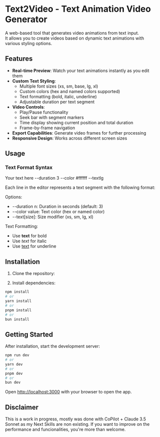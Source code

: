 # Text2Video - Text Animation Video Generator

A web-based tool that generates video animations from text input.<br>It allows you to create videos based on dynamic text animations with various styling options.

## Features

- **Real-time Preview**: Watch your text animations instantly as you edit them
- **Custom Text Styling**:
  - Multiple font sizes (xs, sm, base, lg, xl)
  - Custom colors (hex and named colors supported)
  - Text formatting (bold, italic, underline)
  - Adjustable duration per text segment
- **Video Controls**:
  - Play/Pause functionality
  - Seek bar with segment markers
  - Time display showing current position and total duration
  - Frame-by-frame navigation
- **Export Capabilities**: Generate video frames for further processing
- **Responsive Design**: Works across different screen sizes

## Usage

### Text Format Syntax

Your text here --duration 3 --color #ffffff --textlg

Each line in the editor represents a text segment with the following format:

Options:
- --duration n: Duration in seconds (default: 3)
- --color value: Text color (hex or named color)
- --text[size]: Size modifier (xs, sm, lg, xl)

Text Formatting:
- Use <b>text</b> for bold
- Use <i>text</i> for italic
- Use <u>text</u> for underline

## Installation

1. Clone the repository:

2. Install dependencies:
```bash
npm install
# or
yarn install
# or
pnpm install
# or
bun install
```

## Getting Started
After installation, start the development server:

```bash
npm run dev
# or
yarn dev
# or
pnpm dev
# or
bun dev
```

Open [http://localhost:3000](http://localhost:3000) with your browser to open the app.

## Disclaimer

This is a work in progress, mostly was done with CoPilot + Claude 3.5 Sonnet as my Next Skills are non existing. If you want to improve on the performance and funcionalities, you're more than welcome. 
